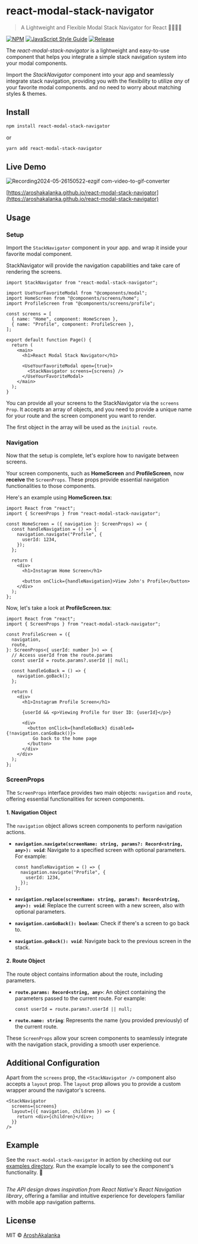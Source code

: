 # react-modal-stack-navigator

> A Lightweight and Flexible Modal Stack Navigator for React 👩🏻‍💻🚀

[![NPM](https://img.shields.io/npm/v/react-modal-stack-navigator.svg)](https://www.npmjs.com/package/react-modal-stack-navigator) [![JavaScript Style Guide](https://img.shields.io/badge/code_style-standard-brightgreen.svg)](https://standardjs.com)
[![Release](https://github.com/AroshAkalanka/react-modal-stack-navigator/actions/workflows/release.yml/badge.svg)](https://github.com/AroshAkalanka/react-modal-stack-navigator/actions/workflows/release.yml)

The _react-modal-stack-navigator_ is a lightweight and easy-to-use component that helps you integrate a simple stack navigation system into your modal components.

Import the _StackNavigator_ component into your app and seamlessly integrate stack navigation, providing you with the flexibility to utilize _any_ of your favorite modal components. and no need to worry about matching styles & themes.

## Install

```bash
npm install react-modal-stack-navigator
```
or
```bash
yarn add react-modal-stack-navigator
```

## Live Demo

![Recording2024-05-26150522-ezgif com-video-to-gif-converter](https://github.com/AroshAkalanka/react-modal-stack-navigator/assets/70355130/04a56287-cb80-4128-a75d-ecd53e8d6a8f)

[https://aroshakalanka.github.io/react-modal-stack-navigator](https://aroshakalanka.github.io/react-modal-stack-navigator)

## Usage

### Setup

Import the `StackNavigator` component in your app. and wrap it inside your favorite modal component.

StackNavigator will provide the navigation capabilities and take care of rendering the screens.

```tsx
import StackNavigator from "react-modal-stack-navigator";

import UseYourFavoriteModal from "@components/modal";
import HomeScreen from "@components/screens/home";
import ProfileScreen from "@components/screens/profile";

const screens = [
  { name: "Home", component: HomeScreen },
  { name: "Profile", component: ProfileScreen },
];

export default function Page() {
  return (
    <main>
      <h1>React Modal Stack Navigator</h1>

      <UseYourFavoriteModal open={true}>
        <StackNavigator screens={screens} />
      </UseYourFavoriteModal>
    </main>
  );
}
```

You can provide all your screens to the StackNavigator via the `screens Prop`.
It accepts an array of objects, and you need to provide a unique name for your route and the screen component you want to render.

The first object in the array will be used as the `initial route`.

### Navigation

Now that the setup is complete, let's explore how to navigate between screens.

Your screen components, such as **HomeScreen** and **ProfileScreen**, now **receive** the `ScreenProps`. These props provide essential navigation functionalities to those components.

Here's an example using **HomeScreen.tsx**:

```tsx
import React from "react";
import { ScreenProps } from "react-modal-stack-navigator";

const HomeScreen = ({ navigation }: ScreenProps) => {
  const handleNavigation = () => {
    navigation.navigate("Profile", {
      userId: 1234,
    });
  };

  return (
    <div>
      <h1>Instagram Home Screen</h1>

      <button onClick={handleNavigation}>View John's Profile</button>
    </div>
  );
};
```

Now, let's take a look at **ProfileScreen.tsx**:

```tsx
import React from "react";
import { ScreenProps } from "react-modal-stack-navigator";

const ProfileScreen = ({
  navigation,
  route,
}: ScreenProps<{ userId: number }>) => {
  // Access userId from the route.params
  const userId = route.params?.userId || null;

  const handleGoBack = () => {
    navigation.goBack();
  };

  return (
    <div>
      <h1>Instagram Profile Screen</h1>

      {userId && <p>Viewing Profile for User ID: {userId}</p>}

      <div>
        <button onClick={handleGoBack} disabled={!navigation.canGoBack()}>
          Go back to the home page
        </button>
      </div>
    </div>
  );
};
```

### ScreenProps

The `ScreenProps` interface provides two main objects: `navigation` and `route`, offering essential functionalities for screen components.

#### 1. Navigation Object

The `navigation` object allows screen components to perform navigation actions.

- **`navigation.navigate(screenName: string, params?: Record<string, any>): void`**: Navigate to a specified screen with optional parameters. For example:

  ```tsx
  const handleNavigation = () => {
    navigation.navigate("Profile", {
      userId: 1234,
    });
  };
  ```

- **`navigation.replace(screenName: string, params?: Record<string, any>): void`**: Replace the current screen with a new screen, also with optional parameters.

- **`navigation.canGoBack(): boolean`**: Check if there's a screen to go back to.

- **`navigation.goBack(): void`**: Navigate back to the previous screen in the stack.

#### 2. Route Object

The route object contains information about the route, including parameters.

- **`route.params: Record<string, any>`**: An object containing the parameters passed to the current route. For example:

  ```tsx
  const userId = route.params?.userId || null;
  ```

- **`route.name: string`**: Represents the name (you provided previously) of the current route.

These `ScreenProps` allow your screen components to seamlessly integrate with the navigation stack, providing a smooth user experience.

## Additional Configuration

Apart from the `screens` prop, the `<StackNavigator />` component also accepts a `layout` prop. The `layout` prop allows you to provide a custom wrapper around the navigator's screens.

```tsx
<StackNavigator
  screens={screens}
  layout={({ navigation, children }) => {
    return <div>{children}</div>;
  }}
/>
```

## Example

See the `react-modal-stack-navigator` in action by checking out our [examples directory](https://github.com/AroshAkalanka/react-modal-stack-navigator/tree/main/apps/example). Run the example locally to see the component's functionality. 🚀

##

_The API design draws inspiration from React Native's React Navigation library_, offering a familiar and intuitive experience for developers familiar with mobile app navigation patterns.

## License

MIT © [AroshAkalanka](https://github.com/AroshAkalanka)
